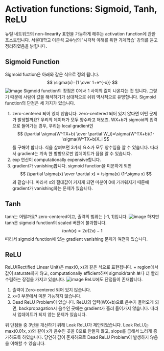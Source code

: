 # Activation functions: Sigmoid, Tanh, ReLU
뉴럴 네트워크의 non-linearity 표현을 가능하게 해주는 activation function에 관한 포스트입니다. 서울대학교 이준석 교수님의 '시각적 이해를 위한 기계학습' 강의를 듣고 정리하였음을 밝힙니다.
## Sigmoid Function
Sigmoid fuction은 아래와 같은 식으로 정의 됩니다.
$$
\sigma(x)={1 \over 1+e^{-x}}
$$
![image](https://user-images.githubusercontent.com/11609881/112778853-6c2c7a80-9080-11eb-9af8-44d9b93ce0a6.png)
Sigmoid function의 장점은 0에서 1 사이의 값이 나온다는 것 입니다. 그렇기 때문에 사람이 값을 해석하기가 상대적으로 쉬워 역사적으로 유명합니다.
Sigmoid function의 단점은 세 가지가 있습니다.
1. zero-centered 되어 있지 않습니다.
zero-centered 되어 있지 않다면 어떤 문제가 발생할까요? 우리의 데이터가 모두 양수라고 해보죠. WX+b가 sigmoid의 입력으로 들어가는 경우, 우리는 local gradient인
$$
{\partial \sigma(W^TX+b) \over \partial W_i}=\sigma(W^TX+b)(1-\sigma(W^TX+b)X_i
$$
를 구해야 합니다. 식을 살펴보면 3가지 요소가 모두 양수임을 알 수 있습니다. 따라서 gradient는 계속 한 방향으로만 업데이트가 됨을 알 수 있습니다.
2. exp 연산이 computationally expensive합니다.
3. gradient가 vanishing합니다.
sigmoid function을 미분하게 되면
$$
{\partial \sigma(x) \over \partial x} = \sigma(x) (1-\sigma x)
$$
과 같습니다. 따라서 x의 절대값이 커지게 되면 미분이 0에 가까워지기 때문에 gradient가 vanishing하는 문제가 있습니다.
## Tanh
tanh는 어떨까요? zero-centered이고, 출력의 범위는 [-1, 1]입니다.
![image](https://user-images.githubusercontent.com/11609881/112780051-f83fa180-9082-11eb-8975-f9c17efd202d.png)
하지만 tanh은 sigmoid function의 scaled 버전에 불과합니다.
$$
tanh(x)=2\sigma(2x)-1
$$
따라서 sigmoid function에 있는 gradient vanishing 문제가 여전히 있습니다.
## ReLU
ReLU(Rectified Linear Unit)은 max(0, x)과 같은 식으로 표현됩니다. + region에서 값이 saturate하지 않고, computationally efficient하며 sigmoid/tanh 보다 더 빨리 수렴하는 장점을 가지고 있습니다.
![image](https://user-images.githubusercontent.com/11609881/112780508-f5917c00-9083-11eb-8846-d8a0a13582cf.png)
ReLU에도 단점들이 존재합니다.
1. 출력이 Zero-centered 되어 있지 않습니다.
2. x=0 부분에서 미분 가능하지 않습니다.
3. Dead ReLU Problem이 있습니다.
ReLU의 입력(WX+b)으로 음수가 들어오게 되면, backpropagation시 음수인 곳에는 gradient가 흘러 들어가지 않습니다. 따라서 업데이트가 되지 않는 문제가 있습니다.

위 단점들 중 3번을 개선하기 위해 Leak ReLU가 제안되었습니다. Leak ReLU는
max(0.01x, x)와 같이 x가 음수인 곳을 0으로 만들지 않고, slope를 곱해서 느리게 증가하도록 하였습니다. 당연히 값이 존재하므로 Dead ReLU Problem이 발생하지 않음을 이해할 수 있습니다.
<!--stackedit_data:
eyJoaXN0b3J5IjpbMjEyNzM2MTE3LC0yMTQ2ODU0OTQzLC0xOT
k5ODA3NjU0LC0xOTQ5Mjc3OTY3LC04MTkyMTEyNDUsMTg2NTkx
NTQ2Nl19
-->